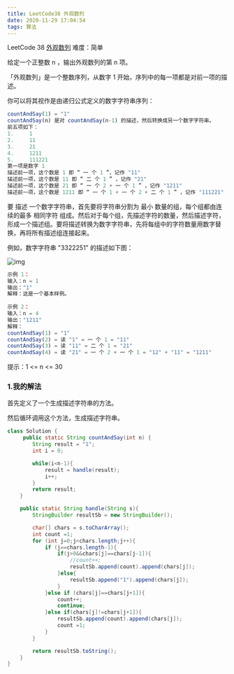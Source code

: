 ```yaml
---
title: LeetCode38 外观数列
date: 2020-11-29 17:04:54
tags: 算法
---
```


LeetCode 38 [外观数列](https://leetcode-cn.com/problems/count-and-say/) 难度：简单

给定一个正整数 n ，输出外观数列的第 n 项。

「外观数列」是一个整数序列，从数字 1 开始，序列中的每一项都是对前一项的描述。

你可以将其视作是由递归公式定义的数字字符串序列：

```javascript
countAndSay(1) = "1"
countAndSay(n) 是对 countAndSay(n-1) 的描述，然后转换成另一个数字字符串。
前五项如下：
1.     1
2.     11
3.     21
4.     1211
5.     111221
第一项是数字 1 
描述前一项，这个数是 1 即 “ 一 个 1 ”，记作 "11"
描述前一项，这个数是 11 即 “ 二 个 1 ” ，记作 "21"
描述前一项，这个数是 21 即 “ 一 个 2 + 一 个 1 ” ，记作 "1211"
描述前一项，这个数是 1211 即 “ 一 个 1 + 一 个 2 + 二 个 1 ” ，记作 "111221"
```

要 描述 一个数字字符串，首先要将字符串分割为 最小 数量的组，每个组都由连续的最多 相同字符 组成。然后对于每个组，先描述字符的数量，然后描述字符，形成一个描述组。要将描述转换为数字字符串，先将每组中的字符数量用数字替换，再将所有描述组连接起来。

例如，数字字符串 "3322251" 的描述如下图：

![img](https://assets.leetcode.com/uploads/2020/10/23/countandsay.jpg)

```javascript
示例 1：
输入：n = 1
输出："1"
解释：这是一个基本样例。
    
示例 2：
输入：n = 4
输出："1211"
解释：
countAndSay(1) = "1"
countAndSay(2) = 读 "1" = 一 个 1 = "11"
countAndSay(3) = 读 "11" = 二 个 1 = "21"
countAndSay(4) = 读 "21" = 一 个 2 + 一 个 1 = "12" + "11" = "1211"
```

提示：1 <= n <= 30

### 1.我的解法

首先定义了一个生成描述字符串的方法。

然后循环调用这个方法，生成描述字符串。

```java
class Solution {
     public static String countAndSay(int n) {
        String result = "1";
        int i = 0;

        while(i<n-1){
            result = handle(result);
            i++;
        }
        return result;
    }

    public static String handle(String s){
        StringBuilder resultSb = new StringBuilder();

        char[] chars = s.toCharArray();
        int count =1;
        for (int j=0;j<chars.length;j++){
            if (j==chars.length-1){
                if(j>0&&chars[j]==chars[j-1]){
                    //count++;
                    resultSb.append(count).append(chars[j]);
                }else{
                    resultSb.append("1").append(chars[j]);
                }
            }else if (chars[j]==chars[j+1]){
                count++;
                continue;
            }else if(chars[j]!=chars[j+1]){
                resultSb.append(count).append(chars[j]);
                count =1;
            }
        }

        return resultSb.toString();
    }
}
```

